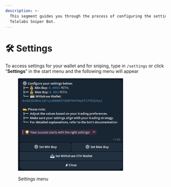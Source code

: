 ```yaml
---
description: >-
  This segment guides you through the process of configuring the settings of
  Telelabs Sniper Bot.
---
```


# 🛠️ Settings

To access settings for your wallet and for sniping, type in `/settings` or click “**Settings**” in the start menu and the following menu will appear



<figure><img src="../.gitbook/assets/image (2).png" alt="" width="330"><figcaption><p>Settings menu</p></figcaption></figure>
